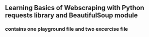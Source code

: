 ## Learning Basics of Webscraping with Python requests library and BeautifulSoup module

### contains one playground file and two excercise file
